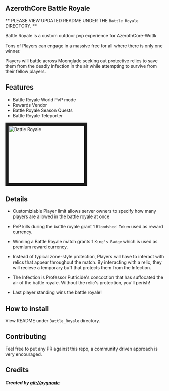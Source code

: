 AzerothCore Battle Royale
---------------------

** PLEASE VIEW UPDATED README UNDER THE `Battle_Royale` DIRECTORY. **





Battle Royale is a custom outdoor pvp experience for AzerothCore-Wotlk

Tons of Players can engage in a massive free for all where there is only one winner. 

Players will battle across Moonglade seeking out protective relics to save them from the deadly infection in the air while attempting to survive from their fellow players. 


Features
----------

- Battle Royale World PvP mode
- Rewards Vendor
- Battle Royale Season Quests
- Battle Royale Teleporter

<a href="http://www.youtube.com/watch?feature=player_embedded&v=vsTW7kQ1CNc
" target="_blank"><img src="http://img.youtube.com/vi/vsTW7kQ1CNc/0.jpg" 
alt="Battle Royale" width="240" height="180" border="10" /></a>



Details
--------

- Customiziable Player limit allows server owners to specify how many players are allowed in the battle royale at once

- PvP kills during the battle royale grant 1 `Bloodshed Token` used as reward currency. 

- Winning a Battle Royale match grants 1 `King's Badge` which is used as premium reward currency.

- Instead of typical zone-style protection, Players will have to interact with relics that appear throughout the match. By interacting with a relic, they will recieve a temporary buff that protects them from the Infection.

- The Infection is Professor Putricide's concoction that has suffocated the air of the battle royale. Without the relic's protection, you'll perish!

- Last player standing wins the battle royale!


How to install
----------------
View README under `Battle_Royale` directory.


Contributing
--------------

Feel free to put any PR against this repo, a community driven approach is very encouraged.


Credits
--------

##### Created by [git://pygnode](https://github.com/pygnode/)
